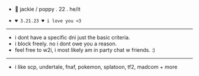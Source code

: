 - 🎱 jackie / poppy . 22 . he/it
-     ♥ 3.21.23 ♥ i love you <3
- --------------------------------------------------------
-  i dont have a specific dni just the basic criteria.
-  i block freely. no i dont owe you a reason.
-  feel free to w2i, i most likely am in party chat w friends. :)
- --------------------------------------------------------
- i like scp, undertale, fnaf, pokemon, splatoon, tf2, madcom + more

